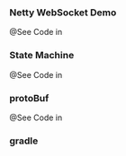 ### Netty WebSocket Demo

@See Code in <kross-websocket>

### State Machine

@See Code in <kross-state>

### protoBuf

@See Code in <kross-proto>

### gradle